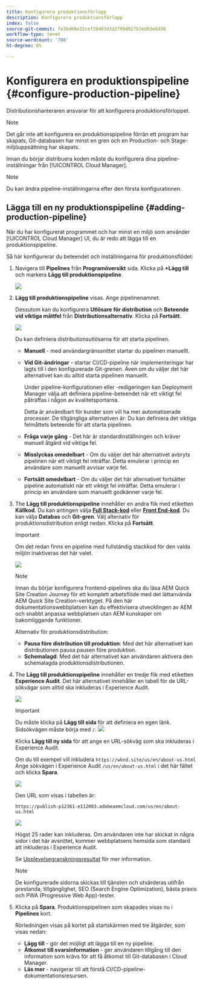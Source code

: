 ```yaml
---
title: Konfigurera produktionsförlopp
description: Konfigurera produktionsförlopp
index: false
source-git-commit: fe3bd08e32cef20403d3d2799d027b3ed03e6d36
workflow-type: tm+mt
source-wordcount: '708'
ht-degree: 0%

---
```



# Konfigurera en produktionspipeline {#configure-production-pipeline}

Distributionshanteraren ansvarar för att konfigurera produktionsförloppet.

>[!NOTE]
>Det går inte att konfigurera en produktionspipeline förrän ett program har skapats, Git-databasen har minst en gren och en Production- och Stage-miljöuppsättning har skapats.

Innan du börjar distribuera koden måste du konfigurera dina pipeline-inställningar från [!UICONTROL Cloud Manager].

>[!NOTE]
>Du kan ändra pipeline-inställningarna efter den första konfigurationen.

## Lägga till en ny produktionspipeline {#adding-production-pipeline}

När du har konfigurerat programmet och har minst en miljö som använder [!UICONTROL Cloud Manager] UI, du är redo att lägga till en produktionspipeline.

Så här konfigurerar du beteendet och inställningarna för produktionsflödet:

1. Navigera till **Pipelines** från **Programöversikt** sida.
Klicka på **+Lägg till** och markera **Lägg till produktionspipeline**.

   ![](/help/implementing/cloud-manager/assets/configure-pipeline/add-prod-1.png)

1. **Lägg till produktionspipeline** visas. Ange pipelinenamnet.

   Dessutom kan du konfigurera **Utlösare för distribution** och **Beteende vid viktiga måttfel** från **Distributionsalternativ**. Klicka på **Fortsätt**.

   ![](/help/implementing/cloud-manager/assets/configure-pipeline/prod-pipeline-add2.png)


   Du kan definiera distributionsutlösarna för att starta pipelinen.

   * **Manuell** - med användargränssnittet startar du pipelinen manuellt.
   * **Vid Git-ändringar** - startar CI/CD-pipeline när implementeringar har lagts till i den konfigurerade Git-grenen. Även om du väljer det här alternativet kan du alltid starta pipelinen manuellt.

      Under pipeline-konfigurationen eller -redigeringen kan Deployment Manager välja att definiera pipeline-beteendet när ett viktigt fel påträffas i någon av kvalitetsportarna.

      Detta är användbart för kunder som vill ha mer automatiserade processer. De tillgängliga alternativen är:
   Du kan definiera det viktiga felmåttets beteende för att starta pipelinen.

   * **Fråga varje gång** - Det här är standardinställningen och kräver manuell åtgärd vid viktiga fel.
   * **Misslyckas omedelbart** - Om du väljer det här alternativet avbryts pipelinen när ett viktigt fel inträffar. Detta emulerar i princip en användare som manuellt avvisar varje fel.
   * **Fortsätt omedelbart** - Om du väljer det här alternativet fortsätter pipeline automatiskt när ett viktigt fel inträffar. Detta emulerar i princip en användare som manuellt godkänner varje fel.


1. The **Lägg till produktionspipeline** innehåller en andra flik med etiketten **Källkod**. Du kan antingen välja **[Full Stack-kod](/help/implementing/cloud-manager/configuring-pipelines/introduction-ci-cd-pipelines.md#full-stack-pipeline)** eller **[Front End-kod](/help/implementing/cloud-manager/configuring-pipelines/introduction-ci-cd-pipelines.md#front-end)**. Du kan välja **Databas** och **Git-gren**. Välj alternativ för produktionsdistribution enligt nedan. Klicka på **Fortsätt**.

   >[!IMPORTANT]
   >Om det redan finns en pipeline med fullständig stackkod för den valda miljön inaktiveras det här valet.

   ![](/help/implementing/cloud-manager/assets/configure-pipeline/prod-fullstack1.png)

   >[!NOTE]
   >Innan du börjar konfigurera frontend-pipelines ska du läsa AEM Quick Site Creation Journey för ett komplett arbetsflöde med det lättanvända AEM Quick Site Creation-verktyget. På den här dokumentationswebbplatsen kan du effektivisera utvecklingen av AEM och snabbt anpassa webbplatsen utan AEM kunskaper om bakomliggande funktioner.

   Alternativ för produktionsdistribution:

   * **Pausa före distribution till produktion**: Med det här alternativet kan distributionen pausa pausen före produktion.
   * **Schemalagd**: Med det här alternativet kan användaren aktivera den schemalagda produktionsdistributionen.

1. The **Lägg till produktionspipeline** innehåller en tredje flik med etiketten **Experience Audit**. Det här alternativet innehåller en tabell för de URL-sökvägar som alltid ska inkluderas i Experience Audit.

   ![](/help/implementing/cloud-manager/assets/configure-pipeline/add-prod-audit.png)

   >[!IMPORTANT]
   >Du måste klicka på **Lägg till sida** för att definiera en egen länk. Sidsökvägen måste börja med `/`.
   >![](/help/implementing/cloud-manager/assets/configure-pipeline/add-prod-audit2.png)


   Klicka **Lägg till ny sida** för att ange en URL-sökväg som ska inkluderas i Experience Audit.

   Om du till exempel vill inkludera `https://wknd.site/us/en/about-us.html` Ange sökvägen i Experience Audit `/us/en/about-us.html` i det här fältet och klicka **Spara**.

   ![](/help/implementing/cloud-manager/assets/configure-pipeline/add-prod-audit3.png)

   Den URL som visas i tabellen är:

   `https://publish-p12361-e112003.adobeaemcloud.com/us/en/about-us.html`

   ![](/help/implementing/cloud-manager/assets/configure-pipeline/add-prod-audit4.png)

   Högst 25 rader kan inkluderas. Om användaren inte har skickat in några sidor i det här avsnittet, kommer webbplatsens hemsida som standard att inkluderas i Experience Audit.

   Se [Upplevelsegranskningsresultat](/help/implementing/cloud-manager/experience-audit-testing.md) för mer information.

   >[!NOTE]
   > De konfigurerade sidorna skickas till tjänsten och utvärderas utifrån prestanda, tillgänglighet, SEO (Search Engine Optimization), bästa praxis och PWA (Progressive Web App)-tester.

1. Klicka på **Spara**. Produktionspipelinen som skapades visas nu i **Pipelines** kort.

   Rörledningen visas på kortet på startskärmen med tre åtgärder, som visas nedan:

   * **Lägg till** - gör det möjligt att lägga till en ny pipeline.
   * **Åtkomst till svarsinformation** - ger användaren tillgång till den information som krävs för att få åtkomst till Git-databasen i Cloud Manager.
   * **Läs mer** - navigerar till att förstå CI/CD-pipeline-dokumentationsresursen.


